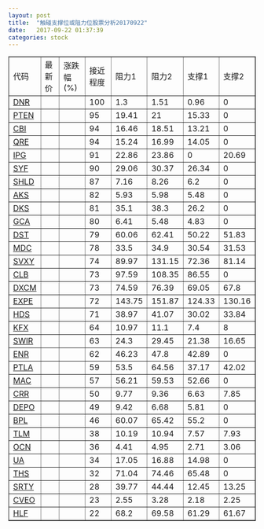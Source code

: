 ```yaml
---
layout: post
title:  "触碰支撑位或阻力位股票分析20170922"
date:   2017-09-22 01:37:39
categories: stock
---
```

<script type="text/javascript">
var stockList = []
stockList.push('gb_dnr');
stockList.push('gb_pten');
stockList.push('gb_cbi');
stockList.push('gb_qre');
stockList.push('gb_ipg');
stockList.push('gb_syf');
stockList.push('gb_shld');
stockList.push('gb_aks');
stockList.push('gb_dks');
stockList.push('gb_gca');
stockList.push('gb_dst');
stockList.push('gb_mdc');
stockList.push('gb_svxy');
stockList.push('gb_clb');
stockList.push('gb_dxcm');
stockList.push('gb_expe');
stockList.push('gb_hds');
stockList.push('gb_kfx');
stockList.push('gb_swir');
stockList.push('gb_enr');
stockList.push('gb_ptla');
stockList.push('gb_mac');
stockList.push('gb_crr');
stockList.push('gb_depo');
stockList.push('gb_bpl');
stockList.push('gb_tlm');
stockList.push('gb_ocn');
stockList.push('gb_ua');
stockList.push('gb_ths');
stockList.push('gb_srty');
stockList.push('gb_cveo');
stockList.push('gb_hlf');
</script>
<table border="1">
 <tr>
 <td>代码</td>
 <td>最新价</td>
 <td>涨跌幅(%)</td>
 <td>接近程度</td>
 <td>阻力1</td>
 <td>阻力2</td>
 <td>支撑1</td>
 <td>支撑2</td>
</tr>
  <tr id="dnr" class="red">
  <td><a href="http://stock.finance.sina.com.cn/usstock/quotes/DNR.html" target="_blank">DNR</a></td><td></td><td></td><td>100</td><td>1.3</td><td>1.51</td><td>0.96</td><td>0</td></tr>
  <tr id="pten" class="red">
  <td><a href="http://stock.finance.sina.com.cn/usstock/quotes/PTEN.html" target="_blank">PTEN</a></td><td></td><td></td><td>95</td><td>19.41</td><td>21</td><td>15.33</td><td>0</td></tr>
  <tr id="cbi" class="red">
  <td><a href="http://stock.finance.sina.com.cn/usstock/quotes/CBI.html" target="_blank">CBI</a></td><td></td><td></td><td>94</td><td>16.46</td><td>18.51</td><td>13.21</td><td>0</td></tr>
  <tr id="qre" class="red">
  <td><a href="http://stock.finance.sina.com.cn/usstock/quotes/QRE.html" target="_blank">QRE</a></td><td></td><td></td><td>94</td><td>15.24</td><td>16.99</td><td>14.05</td><td>0</td></tr>
  <tr id="ipg" class="green">
  <td><a href="http://stock.finance.sina.com.cn/usstock/quotes/IPG.html" target="_blank">IPG</a></td><td></td><td></td><td>91</td><td>22.86</td><td>23.86</td><td>0</td><td>20.69</td></tr>
  <tr id="syf" class="red">
  <td><a href="http://stock.finance.sina.com.cn/usstock/quotes/SYF.html" target="_blank">SYF</a></td><td></td><td></td><td>90</td><td>29.06</td><td>30.37</td><td>26.34</td><td>0</td></tr>
  <tr id="shld" class="red">
  <td><a href="http://stock.finance.sina.com.cn/usstock/quotes/SHLD.html" target="_blank">SHLD</a></td><td></td><td></td><td>87</td><td>7.16</td><td>8.26</td><td>6.2</td><td>0</td></tr>
  <tr id="aks" class="green">
  <td><a href="http://stock.finance.sina.com.cn/usstock/quotes/AKS.html" target="_blank">AKS</a></td><td></td><td></td><td>82</td><td>5.93</td><td>5.98</td><td>5.48</td><td>0</td></tr>
  <tr id="dks" class="green">
  <td><a href="http://stock.finance.sina.com.cn/usstock/quotes/DKS.html" target="_blank">DKS</a></td><td></td><td></td><td>81</td><td>35.1</td><td>38.3</td><td>26.2</td><td>0</td></tr>
  <tr id="gca" class="green">
  <td><a href="http://stock.finance.sina.com.cn/usstock/quotes/GCA.html" target="_blank">GCA</a></td><td></td><td></td><td>80</td><td>6.41</td><td>5.48</td><td>4.83</td><td>0</td></tr>
  <tr id="dst" class="green">
  <td><a href="http://stock.finance.sina.com.cn/usstock/quotes/DST.html" target="_blank">DST</a></td><td></td><td></td><td>79</td><td>60.06</td><td>62.41</td><td>50.22</td><td>51.83</td></tr>
  <tr id="mdc" class="green">
  <td><a href="http://stock.finance.sina.com.cn/usstock/quotes/MDC.html" target="_blank">MDC</a></td><td></td><td></td><td>78</td><td>33.5</td><td>34.9</td><td>30.54</td><td>31.53</td></tr>
  <tr id="svxy" class="red">
  <td><a href="http://stock.finance.sina.com.cn/usstock/quotes/SVXY.html" target="_blank">SVXY</a></td><td></td><td></td><td>74</td><td>89.97</td><td>131.15</td><td>72.36</td><td>81.14</td></tr>
  <tr id="clb" class="red">
  <td><a href="http://stock.finance.sina.com.cn/usstock/quotes/CLB.html" target="_blank">CLB</a></td><td></td><td></td><td>73</td><td>97.59</td><td>108.35</td><td>86.55</td><td>0</td></tr>
  <tr id="dxcm" class="green">
  <td><a href="http://stock.finance.sina.com.cn/usstock/quotes/DXCM.html" target="_blank">DXCM</a></td><td></td><td></td><td>73</td><td>74.59</td><td>76.39</td><td>69.05</td><td>67.8</td></tr>
  <tr id="expe" class="red">
  <td><a href="http://stock.finance.sina.com.cn/usstock/quotes/EXPE.html" target="_blank">EXPE</a></td><td></td><td></td><td>72</td><td>143.75</td><td>151.87</td><td>124.33</td><td>130.16</td></tr>
  <tr id="hds" class="green">
  <td><a href="http://stock.finance.sina.com.cn/usstock/quotes/HDS.html" target="_blank">HDS</a></td><td></td><td></td><td>71</td><td>38.97</td><td>41.07</td><td>30.02</td><td>33.84</td></tr>
  <tr id="kfx" class="green">
  <td><a href="http://stock.finance.sina.com.cn/usstock/quotes/KFX.html" target="_blank">KFX</a></td><td></td><td></td><td>64</td><td>10.97</td><td>11.1</td><td>7.4</td><td>8</td></tr>
  <tr id="swir" class="green">
  <td><a href="http://stock.finance.sina.com.cn/usstock/quotes/SWIR.html" target="_blank">SWIR</a></td><td></td><td></td><td>63</td><td>24.3</td><td>29.45</td><td>21.38</td><td>16.65</td></tr>
  <tr id="enr" class="red">
  <td><a href="http://stock.finance.sina.com.cn/usstock/quotes/ENR.html" target="_blank">ENR</a></td><td></td><td></td><td>62</td><td>46.23</td><td>47.8</td><td>42.89</td><td>0</td></tr>
  <tr id="ptla" class="red">
  <td><a href="http://stock.finance.sina.com.cn/usstock/quotes/PTLA.html" target="_blank">PTLA</a></td><td></td><td></td><td>59</td><td>53.5</td><td>64.56</td><td>37.17</td><td>42.02</td></tr>
  <tr id="mac" class="green">
  <td><a href="http://stock.finance.sina.com.cn/usstock/quotes/MAC.html" target="_blank">MAC</a></td><td></td><td></td><td>57</td><td>56.21</td><td>59.53</td><td>52.66</td><td>0</td></tr>
  <tr id="crr" class="green">
  <td><a href="http://stock.finance.sina.com.cn/usstock/quotes/CRR.html" target="_blank">CRR</a></td><td></td><td></td><td>50</td><td>9.77</td><td>9.36</td><td>6.63</td><td>7.85</td></tr>
  <tr id="depo" class="green">
  <td><a href="http://stock.finance.sina.com.cn/usstock/quotes/DEPO.html" target="_blank">DEPO</a></td><td></td><td></td><td>49</td><td>9.42</td><td>6.68</td><td>5.81</td><td>0</td></tr>
  <tr id="bpl" class="green">
  <td><a href="http://stock.finance.sina.com.cn/usstock/quotes/BPL.html" target="_blank">BPL</a></td><td></td><td></td><td>46</td><td>60.07</td><td>65.42</td><td>55.2</td><td>0</td></tr>
  <tr id="tlm" class="green">
  <td><a href="http://stock.finance.sina.com.cn/usstock/quotes/TLM.html" target="_blank">TLM</a></td><td></td><td></td><td>38</td><td>10.19</td><td>10.94</td><td>7.57</td><td>7.93</td></tr>
  <tr id="ocn" class="green">
  <td><a href="http://stock.finance.sina.com.cn/usstock/quotes/OCN.html" target="_blank">OCN</a></td><td></td><td></td><td>36</td><td>4.41</td><td>4.95</td><td>2.71</td><td>3.06</td></tr>
  <tr id="ua" class="green">
  <td><a href="http://stock.finance.sina.com.cn/usstock/quotes/UA.html" target="_blank">UA</a></td><td></td><td></td><td>34</td><td>17.05</td><td>16.88</td><td>14.98</td><td>0</td></tr>
  <tr id="ths" class="green">
  <td><a href="http://stock.finance.sina.com.cn/usstock/quotes/THS.html" target="_blank">THS</a></td><td></td><td></td><td>32</td><td>71.04</td><td>74.46</td><td>65.48</td><td>0</td></tr>
  <tr id="srty" class="green">
  <td><a href="http://stock.finance.sina.com.cn/usstock/quotes/SRTY.html" target="_blank">SRTY</a></td><td></td><td></td><td>28</td><td>39.77</td><td>44.44</td><td>12.45</td><td>13.25</td></tr>
  <tr id="cveo" class="green">
  <td><a href="http://stock.finance.sina.com.cn/usstock/quotes/CVEO.html" target="_blank">CVEO</a></td><td></td><td></td><td>23</td><td>2.55</td><td>3.28</td><td>2.18</td><td>2.25</td></tr>
  <tr id="hlf" class="red">
  <td><a href="http://stock.finance.sina.com.cn/usstock/quotes/HLF.html" target="_blank">HLF</a></td><td></td><td></td><td>22</td><td>68.2</td><td>69.58</td><td>61.29</td><td>61.67</td></tr>
</table>
